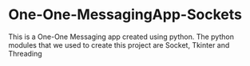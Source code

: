 # One-One-MessagingApp-Sockets
This is a One-One Messaging app created using python. The python modules that we used to create this project are Socket, Tkinter and Threading
